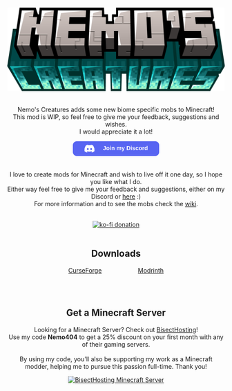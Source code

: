 ![Nemo's Creatures](https://github.com/NemoNotFound/NemoNotFound/blob/master/resources/png/nemos-creatures.png?raw=true)
<br><br>

<p align="center">
  Nemo's Creatures adds some new biome specific mobs to Minecraft! <br>
  This mod is WIP, so feel free to give me your feedback, suggestions and wishes. <br>
  I would appreciate it a lot!
</p>

<div align="center">
  <a href="https://discord.com/invite/yxs9dga" target="_blank">
    <img src="https://github.com/NemoNotFound/NemoNotFound/blob/master/resources/svg/join_discord_button.svg?raw=true" alt="ko-fi donation" width="200">
  </a>
</div>

<p align="center">
  <br>
  I love to create mods for Minecraft and wish to live off it one day, so I hope you like what I do. <br>
  Either way feel free to give me your feedback and suggestions, either on my Discord or <a href="https://github.com/NemoNotFound/NemosCreatures/discussions/">here</a> :)
  <br>
  For more information and to see the mobs check the <a href="https://www.nemonotfound.com/minecraft-mods/nemos-creatures/wiki">wiki</a>.
</p>

<br>

<div align="center">
  <a href="https://ko-fi.com/J3J5UXAPK" target="_blank">
    <img src="https://ko-fi.com/img/githubbutton_sm.svg" alt="ko-fi donation">
  </a>
</div>

<br>

<h2 align="center">Downloads</h2>
<p align="center">
  <a href="https://www.curseforge.com/minecraft/mc-mods/nemos-creatures">CurseForge</a>&emsp;&emsp;&emsp;&emsp;&emsp;&emsp;<a href="https://modrinth.com/mod/nemos-creatures">Modrinth</a>
</p>

<br>
<br>

<h2 align="center">Get a Minecraft Server</h2>
<div align="center">
    <p>
        Looking for a Minecraft Server? Check out <a href="https://bisecthosting.com/Nemo404">BisectHosting</a>! <br>
        Use my code <span style="font-weight: bold;">Nemo404</span> to get a 25% discount on your first month with any of their gaming servers. <br><br>
        By using my code, you'll also be supporting my work as a Minecraft modder, helping me to pursue this passion full-time. Thank you!
    </p>
    <a href="https://bisecthosting.com/Nemo404">
        <img src="https://www.bisecthosting.com/partners/custom-banners/e6d95b5e-b7fb-47eb-ad78-4dc6071a6171.webp" alt="BisectHosting Minecraft Server">
    </a>
</div>
